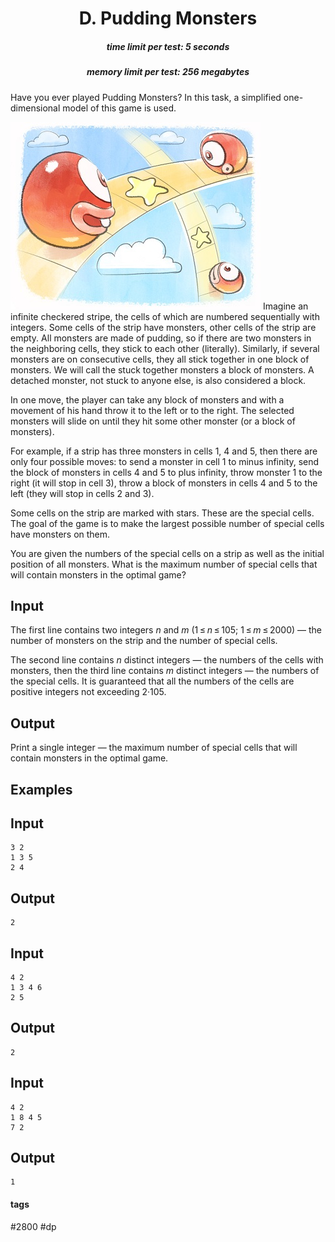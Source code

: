 <h1 style='text-align: center;'> D. Pudding Monsters</h1>

<h5 style='text-align: center;'>time limit per test: 5 seconds</h5>
<h5 style='text-align: center;'>memory limit per test: 256 megabytes</h5>

Have you ever played Pudding Monsters? In this task, a simplified one-dimensional model of this game is used.

 ![](images/2ebfdeb2ed637e0eb5f4495642ae960e1abc183c.png) Imagine an infinite checkered stripe, the cells of which are numbered sequentially with integers. Some cells of the strip have monsters, other cells of the strip are empty. All monsters are made of pudding, so if there are two monsters in the neighboring cells, they stick to each other (literally). Similarly, if several monsters are on consecutive cells, they all stick together in one block of monsters. We will call the stuck together monsters a block of monsters. A detached monster, not stuck to anyone else, is also considered a block.

In one move, the player can take any block of monsters and with a movement of his hand throw it to the left or to the right. The selected monsters will slide on until they hit some other monster (or a block of monsters).

For example, if a strip has three monsters in cells 1, 4 and 5, then there are only four possible moves: to send a monster in cell 1 to minus infinity, send the block of monsters in cells 4 and 5 to plus infinity, throw monster 1 to the right (it will stop in cell 3), throw a block of monsters in cells 4 and 5 to the left (they will stop in cells 2 and 3).

Some cells on the strip are marked with stars. These are the special cells. The goal of the game is to make the largest possible number of special cells have monsters on them.

You are given the numbers of the special cells on a strip as well as the initial position of all monsters. What is the maximum number of special cells that will contain monsters in the optimal game?

## Input

The first line contains two integers *n* and *m* (1 ≤ *n* ≤ 105; 1 ≤ *m* ≤ 2000) — the number of monsters on the strip and the number of special cells.

The second line contains *n* distinct integers — the numbers of the cells with monsters, then the third line contains *m* distinct integers — the numbers of the special cells. It is guaranteed that all the numbers of the cells are positive integers not exceeding 2·105.

## Output

Print a single integer — the maximum number of special cells that will contain monsters in the optimal game.

## Examples

## Input


```
3 2  
1 3 5  
2 4  

```
## Output


```
2  

```
## Input


```
4 2  
1 3 4 6  
2 5  

```
## Output


```
2  

```
## Input


```
4 2  
1 8 4 5  
7 2  

```
## Output


```
1  

```


#### tags 

#2800 #dp 